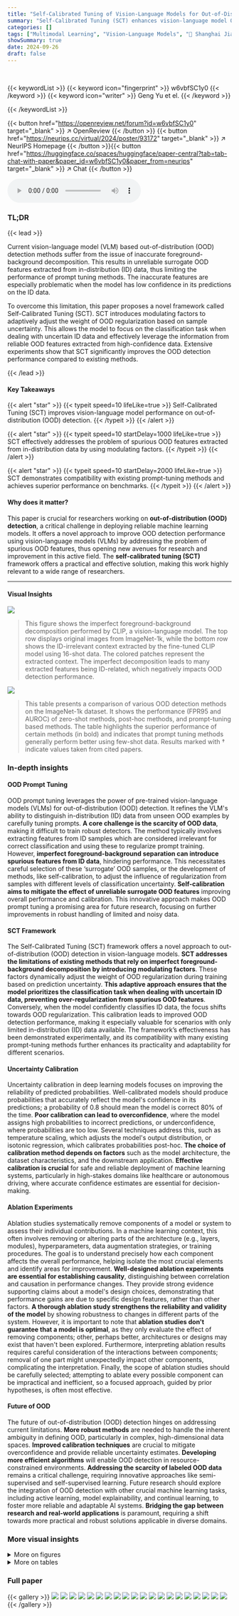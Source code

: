 ```yaml
---
title: "Self-Calibrated Tuning of Vision-Language Models for Out-of-Distribution Detection"
summary: "Self-Calibrated Tuning (SCT) enhances vision-language model OOD detection by adaptively weighting OOD regularization based on prediction uncertainty, mitigating issues caused by inaccurate feature ext..."
categories: []
tags: ["Multimodal Learning", "Vision-Language Models", "🏢 Shanghai Jiao Tong University",]
showSummary: true
date: 2024-09-26
draft: false
---
```


<br>

{{< keywordList >}}
{{< keyword icon="fingerprint" >}} w6vbfSC1y0 {{< /keyword >}}
{{< keyword icon="writer" >}} Geng Yu et el. {{< /keyword >}}
 
{{< /keywordList >}}

{{< button href="https://openreview.net/forum?id=w6vbfSC1y0" target="_blank" >}}
↗ OpenReview
{{< /button >}}
{{< button href="https://neurips.cc/virtual/2024/poster/93172" target="_blank" >}}
↗ NeurIPS Homepage
{{< /button >}}{{< button href="https://huggingface.co/spaces/huggingface/paper-central?tab=tab-chat-with-paper&paper_id=w6vbfSC1y0&paper_from=neurips" target="_blank" >}}
↗ Chat
{{< /button >}}



<audio controls>
    <source src="https://ai-paper-reviewer.com/w6vbfSC1y0/podcast.wav" type="audio/wav">
    Your browser does not support the audio element.
</audio>


### TL;DR


{{< lead >}}

Current vision-language model (VLM) based out-of-distribution (OOD) detection methods suffer from the issue of inaccurate foreground-background decomposition. This results in unreliable surrogate OOD features extracted from in-distribution (ID) data, thus limiting the performance of prompt tuning methods.  The inaccurate features are especially problematic when the model has low confidence in its predictions on the ID data. 

To overcome this limitation, this paper proposes a novel framework called Self-Calibrated Tuning (SCT). SCT introduces modulating factors to adaptively adjust the weight of OOD regularization based on sample uncertainty. This allows the model to focus on the classification task when dealing with uncertain ID data and effectively leverage the information from reliable OOD features extracted from high-confidence data. Extensive experiments show that SCT significantly improves the OOD detection performance compared to existing methods.

{{< /lead >}}


#### Key Takeaways

{{< alert "star" >}}
{{< typeit speed=10 lifeLike=true >}} Self-Calibrated Tuning (SCT) improves vision-language model performance on out-of-distribution (OOD) detection. {{< /typeit >}}
{{< /alert >}}

{{< alert "star" >}}
{{< typeit speed=10 startDelay=1000 lifeLike=true >}} SCT effectively addresses the problem of spurious OOD features extracted from in-distribution data by using modulating factors. {{< /typeit >}}
{{< /alert >}}

{{< alert "star" >}}
{{< typeit speed=10 startDelay=2000 lifeLike=true >}} SCT demonstrates compatibility with existing prompt-tuning methods and achieves superior performance on benchmarks. {{< /typeit >}}
{{< /alert >}}

#### Why does it matter?
This paper is crucial for researchers working on **out-of-distribution (OOD) detection**, a critical challenge in deploying reliable machine learning models.  It offers a novel approach to improve OOD detection performance using vision-language models (VLMs) by addressing the problem of spurious OOD features, thus opening new avenues for research and improvement in this active field. The **self-calibrated tuning (SCT)** framework offers a practical and effective solution, making this work highly relevant to a wide range of researchers.

------
#### Visual Insights



![](https://ai-paper-reviewer.com/w6vbfSC1y0/figures_1_1.jpg)

> This figure shows the imperfect foreground-background decomposition performed by CLIP, a vision-language model. The top row displays original images from ImageNet-1k, while the bottom row shows the ID-irrelevant context extracted by the fine-tuned CLIP model using 16-shot data. The colored patches represent the extracted context.  The imperfect decomposition leads to many extracted features being ID-related, which negatively impacts OOD detection performance.





![](https://ai-paper-reviewer.com/w6vbfSC1y0/tables_7_1.jpg)

> This table presents a comparison of various OOD detection methods on the ImageNet-1k dataset.  It shows the performance (FPR95 and AUROC) of zero-shot methods, post-hoc methods, and prompt-tuning based methods.  The table highlights the superior performance of certain methods (in bold) and indicates that prompt tuning methods generally perform better using few-shot data.  Results marked with † indicate values taken from cited papers.





### In-depth insights


#### OOD Prompt Tuning
OOD prompt tuning leverages the power of pre-trained vision-language models (VLMs) for out-of-distribution (OOD) detection.  It refines the VLM's ability to distinguish in-distribution (ID) data from unseen OOD examples by carefully tuning prompts.  **A core challenge is the scarcity of OOD data**, making it difficult to train robust detectors.  The method typically involves extracting features from ID samples which are considered irrelevant for correct classification and using these to regularize prompt training. However, **imperfect foreground-background separation can introduce spurious features from ID data**, hindering performance.  This necessitates careful selection of these ‘surrogate’ OOD samples, or the development of methods, like self-calibration, to adjust the influence of regularization from samples with different levels of classification uncertainty.  **Self-calibration aims to mitigate the effect of unreliable surrogate OOD features** improving overall performance and calibration.  This innovative approach makes OOD prompt tuning a promising area for future research, focusing on further improvements in robust handling of limited and noisy data.

#### SCT Framework
The Self-Calibrated Tuning (SCT) framework offers a novel approach to out-of-distribution (OOD) detection in vision-language models.  **SCT addresses the limitations of existing methods that rely on imperfect foreground-background decomposition by introducing modulating factors**. These factors dynamically adjust the weight of OOD regularization during training based on prediction uncertainty.  **This adaptive approach ensures that the model prioritizes the classification task when dealing with uncertain ID data, preventing over-regularization from spurious OOD features**. Conversely, when the model confidently classifies ID data, the focus shifts towards OOD regularization.  This calibration leads to improved OOD detection performance, making it especially valuable for scenarios with only limited in-distribution (ID) data available. The framework’s effectiveness has been demonstrated experimentally, and its compatibility with many existing prompt-tuning methods further enhances its practicality and adaptability for different scenarios.

#### Uncertainty Calibration
Uncertainty calibration in deep learning models focuses on improving the reliability of predicted probabilities.  Well-calibrated models should produce probabilities that accurately reflect the model's confidence in its predictions; a probability of 0.8 should mean the model is correct 80% of the time. **Poor calibration can lead to overconfidence**, where the model assigns high probabilities to incorrect predictions, or underconfidence, where probabilities are too low.  Several techniques address this, such as temperature scaling, which adjusts the model's output distribution, or isotonic regression, which calibrates probabilities post-hoc.  **The choice of calibration method depends on factors** such as the model architecture, the dataset characteristics, and the downstream application.  **Effective calibration is crucial** for safe and reliable deployment of machine learning systems, particularly in high-stakes domains like healthcare or autonomous driving, where accurate confidence estimates are essential for decision-making.

#### Ablation Experiments
Ablation studies systematically remove components of a model or system to assess their individual contributions.  In a machine learning context, this often involves removing or altering parts of the architecture (e.g., layers, modules), hyperparameters, data augmentation strategies, or training procedures.  The goal is to understand precisely how each component affects the overall performance, helping isolate the most crucial elements and identify areas for improvement.  **Well-designed ablation experiments are essential for establishing causality**, distinguishing between correlation and causation in performance changes. They provide strong evidence supporting claims about a model's design choices, demonstrating that performance gains are due to specific design features, rather than other factors.  **A thorough ablation study strengthens the reliability and validity of the model** by showing robustness to changes in different parts of the system. However, it is important to note that **ablation studies don't guarantee that a model is optimal**, as they only evaluate the effect of removing components; other, perhaps better, architectures or designs may exist that haven't been explored.   Furthermore, interpreting ablation results requires careful consideration of the interactions between components; removal of one part might unexpectedly impact other components, complicating the interpretation.  Finally, the scope of ablation studies should be carefully selected; attempting to ablate every possible component can be impractical and inefficient, so a focused approach, guided by prior hypotheses, is often most effective.

#### Future of OOD
The future of out-of-distribution (OOD) detection hinges on addressing current limitations.  **More robust methods** are needed to handle the inherent ambiguity in defining OOD, particularly in complex, high-dimensional data spaces. **Improved calibration techniques** are crucial to mitigate overconfidence and provide reliable uncertainty estimates.  **Developing more efficient algorithms** will enable OOD detection in resource-constrained environments.  **Addressing the scarcity of labeled OOD data** remains a critical challenge, requiring innovative approaches like semi-supervised and self-supervised learning.  Future research should explore the integration of OOD detection with other crucial machine learning tasks, including active learning, model explainability, and continual learning, to foster more reliable and adaptable AI systems.  **Bridging the gap between research and real-world applications** is paramount, requiring a shift towards more practical and robust solutions applicable in diverse domains.


### More visual insights

<details>
<summary>More on figures
</summary>


![](https://ai-paper-reviewer.com/w6vbfSC1y0/figures_3_1.jpg)

> This figure empirically demonstrates the impact of the uncertainty of ID samples on OOD detection performance.  The left and center panels show how extracted OOD features from ID data become less reliable as the uncertainty increases (indicated by prediction probabilities). The right panel shows the significantly worse OOD detection performance of the LoCoOp method as the uncertainty of the training ID data increases.


![](https://ai-paper-reviewer.com/w6vbfSC1y0/figures_9_1.jpg)

> This figure presents the ablation study results to demonstrate the effectiveness of different components of the proposed Self-Calibrated Tuning (SCT) framework.  Panel (a) shows the effect of varying the regularization weight (λ) on OOD detection performance. Panel (b) compares different OOD regularization functions (Entropy Maximization, MSP, Energy) used in SCT. Panel (c) shows the robustness of SCT across different CLIP architectures (ViT-B/16, ViT-B/32, RN50).  Panel (d) evaluates the impact of different OOD feature extraction methods (Rank, Probability, Entropy) on SCT's performance.


![](https://ai-paper-reviewer.com/w6vbfSC1y0/figures_18_1.jpg)

> This figure shows the impact of uncertainty on OOD detection performance. The left and center panels illustrate that extracted OOD features from uncertain ID data are unreliable.  The right panel shows that LoCoOp's performance significantly decreases with increasing uncertainty in the ID data.


![](https://ai-paper-reviewer.com/w6vbfSC1y0/figures_19_1.jpg)

> This figure shows the imperfect foreground-background decomposition performed by a CLIP model fine-tuned with the CoOp method using 16-shot data. The top row displays original images from ImageNet-1k, while the bottom row highlights the ID-irrelevant context extracted from those images.  The colored patches represent the extracted features.  The imperfect decomposition leads to many extracted features being ID-related rather than truly out-of-distribution (OOD), negatively impacting OOD detection performance.


</details>




<details>
<summary>More on tables
</summary>


![](https://ai-paper-reviewer.com/w6vbfSC1y0/tables_7_2.jpg)
> This table presents a comparison of various methods for out-of-distribution (OOD) detection on the ImageNet-1k dataset.  It compares zero-shot methods (MCM, GL-MCM), post-hoc methods (MSP, ODIN, Energy, ReAct, MaxLogit), and prompt-tuning based methods (CoOp, LoCoOp, IDLike, NegPrompt, LSN, SCT). The results are reported in terms of False Positive Rate at 95% True Positive Rate (FPR95) and Area Under the ROC Curve (AUROC).  The table shows the performance of each method under 1-shot and 16-shot training scenarios.

![](https://ai-paper-reviewer.com/w6vbfSC1y0/tables_8_1.jpg)
> This table presents a comparison of the OOD detection performance between the proposed SCT method and the baseline LoCoOp method on four different hard OOD detection tasks.  Each task involves a different combination of ImageNet subsets as ID and OOD datasets. The results are shown in terms of FPR95 and AUROC, with lower FPR95 and higher AUROC indicating better performance.  The bold numbers highlight where SCT outperforms LoCoOp.

![](https://ai-paper-reviewer.com/w6vbfSC1y0/tables_8_2.jpg)
> This table compares the performance of various OOD detection methods on the ImageNet-1k benchmark.  It includes zero-shot methods, CLIP-based post-hoc methods, and prompt-tuning based methods.  The results are presented in terms of FPR95 (False Positive Rate at 95% True Positive Rate) and AUROC (Area Under the Receiver Operating Characteristic curve), with lower FPR95 and higher AUROC indicating better performance. The table shows results for 1-shot and 16-shot settings for prompt-tuning based methods and averages across multiple trials.

![](https://ai-paper-reviewer.com/w6vbfSC1y0/tables_16_1.jpg)
> This table presents a comparison of various OOD detection methods on the ImageNet-1k benchmark.  It includes zero-shot methods, post-hoc methods, and prompt tuning based methods.  The table shows the FPR95 and AUROC metrics for each method across four different OOD datasets (iNaturalist, SUN, Places365, Textures), along with an average performance.  Results for prompt tuning methods are averaged over multiple trials, with standard deviations reported.

![](https://ai-paper-reviewer.com/w6vbfSC1y0/tables_16_2.jpg)
> This table presents the in-distribution (ID) classification accuracy for various OOD detection methods, including the proposed SCT (Self-Calibrated Tuning) and several baselines (zero-shot methods, CLIP-based post-hoc methods, and prompt tuning based methods).  The results are shown for both 1-shot and 16-shot training scenarios, demonstrating the impact of the number of training samples on the ID classification accuracy, while also allowing comparison of the proposed method's performance with other OOD detection techniques.

![](https://ai-paper-reviewer.com/w6vbfSC1y0/tables_17_1.jpg)
> This table presents a comparison of various OOD detection methods on the ImageNet-1k dataset.  It includes zero-shot methods, CLIP-based post-hoc methods, and prompt tuning-based methods.  The results are presented for AUROC and FPR95 metrics, showing the performance of each method across multiple OOD datasets.  The table also distinguishes between 1-shot and 16-shot settings for the prompt-tuning methods, highlighting the impact of the number of training samples on performance.

![](https://ai-paper-reviewer.com/w6vbfSC1y0/tables_17_2.jpg)
> This table compares the performance of various OOD detection methods on the ImageNet-1k dataset.  It includes zero-shot methods, CLIP-based post-hoc methods, and prompt tuning-based methods. The results are shown for multiple OOD datasets and are evaluated using AUROC and FPR95 metrics.  Note that the prompt tuning methods utilize few-shot learning, and their results are averaged over multiple trials.

![](https://ai-paper-reviewer.com/w6vbfSC1y0/tables_18_1.jpg)
> This table presents a comparison of various methods for out-of-distribution (OOD) detection on the ImageNet-1k dataset.  It shows the performance (FPR95 and AUROC) of different methods, categorized into zero-shot methods, CLIP-based post-hoc methods, and prompt tuning-based methods. The results are broken down by OOD dataset (iNaturalist, SUN, Places365, Textures) and shot number (1-shot and 16-shot) for prompt-tuning methods, providing a comprehensive comparison of different approaches to OOD detection.

![](https://ai-paper-reviewer.com/w6vbfSC1y0/tables_18_2.jpg)
> This table presents the results of experiments conducted on CIFAR-10 and CIFAR-100 datasets using 16-shot training data.  It compares the performance of three OOD detection methods: MCM, LoCoOp, and the proposed SCT (Self-Calibrated Tuning).  The metrics used for evaluation are FPR95 (False Positive Rate at 95% True Positive Rate), AUROC (Area Under the Receiver Operating Characteristic Curve), and ID-ACC (In-distribution accuracy). The table showcases the effectiveness of SCT in achieving better OOD detection performance compared to the baseline methods while maintaining comparable in-distribution accuracy.

![](https://ai-paper-reviewer.com/w6vbfSC1y0/tables_18_3.jpg)
> This table compares the performance of various OOD detection methods on the ImageNet-1k dataset.  It includes zero-shot methods (MCM, GL-MCM), post-hoc methods (MSP, ODIN, Energy, ReAct, MaxLogit), and prompt-tuning based methods (CoOp, LoCoOp, IDLike, NegPrompt, LSN, SCT). The results are reported in terms of FPR95 and AUROC for multiple OOD datasets (iNaturalist, SUN, Places365, Textures) with both 1-shot and 16-shot settings, showing the effectiveness of the SCT method.

![](https://ai-paper-reviewer.com/w6vbfSC1y0/tables_20_1.jpg)
> This table presents the results of experiments conducted to evaluate the compatibility of the proposed Self-Calibrated Tuning (SCT) method with the NegLabel method.  The experiment setup uses 16-shot data. The table shows the performance of NegLabel alone and NegLabel combined with SCT, using several metrics (FPR95, AUROC) across different OOD datasets (iNaturalist, SUN, Places365, Textures).  The results demonstrate how combining SCT with other state-of-the-art OOD detection methods can enhance their overall performance.

</details>




### Full paper

{{< gallery >}}
<img src="https://ai-paper-reviewer.com/w6vbfSC1y0/1.png" class="grid-w50 md:grid-w33 xl:grid-w25" />
<img src="https://ai-paper-reviewer.com/w6vbfSC1y0/2.png" class="grid-w50 md:grid-w33 xl:grid-w25" />
<img src="https://ai-paper-reviewer.com/w6vbfSC1y0/3.png" class="grid-w50 md:grid-w33 xl:grid-w25" />
<img src="https://ai-paper-reviewer.com/w6vbfSC1y0/4.png" class="grid-w50 md:grid-w33 xl:grid-w25" />
<img src="https://ai-paper-reviewer.com/w6vbfSC1y0/5.png" class="grid-w50 md:grid-w33 xl:grid-w25" />
<img src="https://ai-paper-reviewer.com/w6vbfSC1y0/6.png" class="grid-w50 md:grid-w33 xl:grid-w25" />
<img src="https://ai-paper-reviewer.com/w6vbfSC1y0/7.png" class="grid-w50 md:grid-w33 xl:grid-w25" />
<img src="https://ai-paper-reviewer.com/w6vbfSC1y0/8.png" class="grid-w50 md:grid-w33 xl:grid-w25" />
<img src="https://ai-paper-reviewer.com/w6vbfSC1y0/9.png" class="grid-w50 md:grid-w33 xl:grid-w25" />
<img src="https://ai-paper-reviewer.com/w6vbfSC1y0/10.png" class="grid-w50 md:grid-w33 xl:grid-w25" />
<img src="https://ai-paper-reviewer.com/w6vbfSC1y0/11.png" class="grid-w50 md:grid-w33 xl:grid-w25" />
<img src="https://ai-paper-reviewer.com/w6vbfSC1y0/12.png" class="grid-w50 md:grid-w33 xl:grid-w25" />
<img src="https://ai-paper-reviewer.com/w6vbfSC1y0/13.png" class="grid-w50 md:grid-w33 xl:grid-w25" />
<img src="https://ai-paper-reviewer.com/w6vbfSC1y0/14.png" class="grid-w50 md:grid-w33 xl:grid-w25" />
<img src="https://ai-paper-reviewer.com/w6vbfSC1y0/15.png" class="grid-w50 md:grid-w33 xl:grid-w25" />
<img src="https://ai-paper-reviewer.com/w6vbfSC1y0/16.png" class="grid-w50 md:grid-w33 xl:grid-w25" />
<img src="https://ai-paper-reviewer.com/w6vbfSC1y0/17.png" class="grid-w50 md:grid-w33 xl:grid-w25" />
<img src="https://ai-paper-reviewer.com/w6vbfSC1y0/18.png" class="grid-w50 md:grid-w33 xl:grid-w25" />
<img src="https://ai-paper-reviewer.com/w6vbfSC1y0/19.png" class="grid-w50 md:grid-w33 xl:grid-w25" />
<img src="https://ai-paper-reviewer.com/w6vbfSC1y0/20.png" class="grid-w50 md:grid-w33 xl:grid-w25" />
{{< /gallery >}}